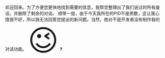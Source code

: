 <ChatBubble role="bot" avatar="https://mkzi-nya.github.io/story/files/raingpt.png">
欢迎回来。为了方便您更快地找到需要的信息，我帮您整理出了我们说过的所有废话，并删除了剩余的对话。
顺带一提，由于今天我所在的PID不是质数，这让我心情很不好，所以我无法回答您提出的新问题。当然，绝对不是开发者没有制作我的对话功能。
</ChatBubble>

<ChatBubble role="bot" avatar="https://mkzi-nya.github.io/story/files/raingpt.png">
<span style="font-size:96px">😉</span>
</ChatBubble>

<ChatBubble role="user" avatar="https://mkzi-nya.github.io/story/files/me.png">
❓
</ChatBubble>

